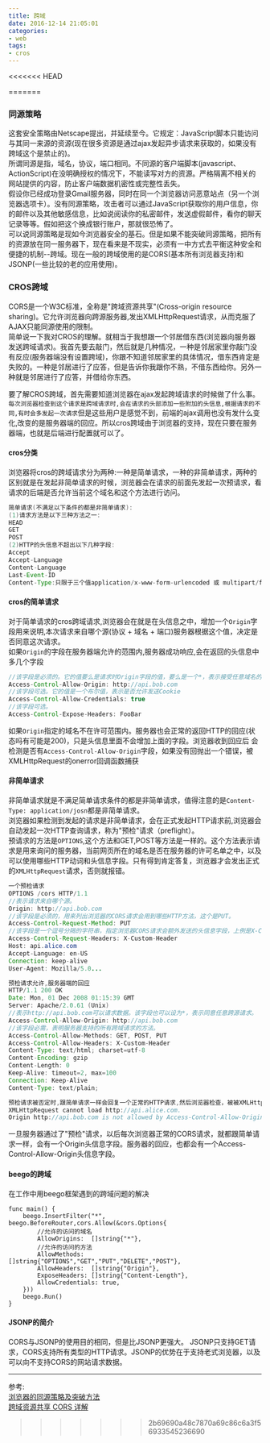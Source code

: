 ```yaml
---
title: 跨域
date: 2016-12-14 21:05:01
categories: 
- web
tags:
- cros
---
```

<<<<<<< HEAD
  
=======
### 同源策略 
这套安全策略由Netscape提出，并延续至今。它规定：JavaScript脚本只能访问与其同一来源的资源(现在很多资源是通过ajax发起异步请求来获取的，如果没有跨域这个是禁止的)。  
所谓同源是指，域名，协议，端口相同。不同源的客户端脚本(javascript、ActionScript)在没明确授权的情况下，不能读写对方的资源。严格隔离不相关的网站提供的内容，防止客户端数据机密性或完整性丢失。  
假设你已经成功登录Gmail服务器，同时在同一个浏览器访问恶意站点（另一个浏览器选项卡）。没有同源策略，攻击者可以通过JavaScript获取你的用户信息，你的邮件以及其他敏感信息，比如说阅读你的私密邮件，发送虚假邮件，看你的聊天记录等等。假如把这个换成银行账户，那就很恐怖了。   
可以说同源策略是现如今浏览器安全的基石。但是如果不能突破同源策略，把所有的资源放在同一服务器下，现在看来是不现实，必须有一中方式去平衡这种安全和便捷的机制--跨域。现在一般的跨域使用的是CORS(基本所有浏览器支持)和JSONP(一些比较的老的应用使用)。  
### CROS跨域  
CORS是一个W3C标准，全称是"跨域资源共享"(Cross-origin resource sharing)。它允许浏览器向跨源服务器,发出XMLHttpRequest请求，从而克服了AJAX只能同源使用的限制。  
简单说一下我对CROS的理解。就相当于我想跟一个邻居借东西(浏览器向服务器发送跨域请求)。我首先要去敲门，然后就是几种情况，一种是邻居家里你敲门没有反应(服务器端没有设置跨域)，你跟不知道邻居家里的具体情况，借东西肯定是失败的。一种是邻居进行了应答，但是告诉你我跟你不熟，不借东西给你。另外一种就是邻居进行了应答，并借给你东西。
<!--more-->  
要了解CROS跨域，首先需要知道浏览器在ajax发起跨域请求的时候做了什么事。  
`每次浏览器检查到这个请求是跨域请求时,会在请求的头部添加一些附加的头信息,根据请求的不同,有时会多发起一次请求`但是这些用户是感觉不到，前端的ajax调用也没有发什么变化,改变的是服务器端的回应。所以cros跨域由于浏览器的支持，现在只要在服务器端，也就是后端进行配置就可以了。  
#### cros分类
浏览器将cros的跨域请求分为两种:一种是简单请求，一种的非简单请求，两种的区别就是在发起非简单请求的时候，浏览器会在请求的前面先发起一次预请求，看请求的后端是否允许当前这个域名和这个方法进行访问。

```java
简单请求(不满足以下条件的都是非简单请求):
(1)请求方法是以下三种方法之一:
HEAD
GET
POST
(2)HTTP的头信息不超出以下几种字段:
Accept
Accept-Language
Content-Language
Last-Event-ID
Content-Type:只限于三个值application/x-www-form-urlencoded 或 multipart/form-data 或text/plain
```
#### cros的简单请求
对于简单请求的cros跨域请求,浏览器会在就是在头信息之中，增加一个`Origin`字段用来说明,本次请求来自哪个源(协议 + 域名 + 端口)服务器根据这个值，决定是否同意这次请求。  
如果`Origin`的字段在服务器端允许的范围内,服务器成功响应,会在返回的头信息中多几个字段

```java
//该字段是必须的。它的值要么是请求时Origin字段的值，要么是一个*，表示接受任意域名的请求。
Access-Control-Allow-Origin: http://api.bob.com
//该字段可选。它的值是一个布尔值，表示是否允许发送Cookie
Access-Control-Allow-Credentials: true
//该字段可选。
Access-Control-Expose-Headers: FooBar
```
如果`Origin`指定的域名不在许可范围内。服务器也会正常的返回HTTP的回应(状态吗有可能是200)，只是头信息里面不会增加上面的字段。浏览器收到回应后 会检测是否有`Access-Control-Allow-Origin`字段，如果没有回抛出一个错误，被XMLHttpRequest的onerror回调函数捕获
#### 非简单请求  
非简单请求就是不满足简单请求条件的都是非简单请求，值得注意的是`Content-Type: application/josn`都是非简单请求。  
浏览器如果检测到发起的请求是非简单请求，会在正式发起HTTP请求前,浏览器会自动发起一次HTTP查询请求，称为"预检"请求（preflight）。  
预请求的方法是`OPTIONS`,这个方法和GET,POST等方法是一样的。这个方法表示请求是用来询问的服务器，当前网页所在的域名是否在服务器的许可名单之中，以及可以使用哪些HTTP动词和头信息字段。只有得到肯定答复，浏览器才会发出正式的`XMLHttpRequest`请求，否则就报错。

```java
一个预检请求
OPTIONS /cors HTTP/1.1
//表示请求来自哪个源。
Origin: http://api.bob.com
//该字段是必须的，用来列出浏览器的CORS请求会用到哪些HTTP方法，这个是PUT。
Access-Control-Request-Method: PUT
//该字段是一个逗号分隔的字符串，指定浏览器CORS请求会额外发送的头信息字段，上例是X-Custom-Header。
Access-Control-Request-Headers: X-Custom-Header
Host: api.alice.com
Accept-Language: en-US
Connection: keep-alive
User-Agent: Mozilla/5.0...

预检请求允许,服务器端的回应
HTTP/1.1 200 OK
Date: Mon, 01 Dec 2008 01:15:39 GMT
Server: Apache/2.0.61 (Unix)
//表示http://api.bob.com可以请求数据。该字段也可以设为*，表示同意任意跨源请求。
Access-Control-Allow-Origin: http://api.bob.com
//该字段必需，表明服务器支持的所有跨域请求的方法。
Access-Control-Allow-Methods: GET, POST, PUT
Access-Control-Allow-Headers: X-Custom-Header
Content-Type: text/html; charset=utf-8
Content-Encoding: gzip
Content-Length: 0
Keep-Alive: timeout=2, max=100
Connection: Keep-Alive
Content-Type: text/plain;

预检请求被否定时,跟简单请求一样会回复一个正常的HTTP请求,然后浏览器检查，被被XMLHttpRequest对象的onerror回调函数捕获就会报错
XMLHttpRequest cannot load http://api.alice.com.
Origin http://api.bob.com is not allowed by Access-Control-Allow-Origin.
```
一旦服务器通过了"预检"请求，以后每次浏览器正常的CORS请求，就都跟简单请求一样，会有一个Origin头信息字段。服务器的回应，也都会有一个Access-Control-Allow-Origin头信息字段。
#### beego的跨域
在工作中用beego框架遇到的跨域问题的解决

```golang
func main() {
	beego.InsertFilter("*", beego.BeforeRouter,cors.Allow(&cors.Options{
		//允许的访问的域名
		AllowOrigins:  []string{"*"},
		//允许的访问的方法
		AllowMethods:  []string{"OPTIONS","GET","PUT","DELETE","POST"},
		AllowHeaders:  []string{"Origin"},
		ExposeHeaders: []string{"Content-Length"},
		AllowCredentials: true,
	}))
	beego.Run()
}
```
#### JSONP的简介
CORS与JSONP的使用目的相同，但是比JSONP更强大。
JSONP只支持GET请求，CORS支持所有类型的HTTP请求。JSONP的优势在于支持老式浏览器，以及可以向不支持CORS的网站请求数据。


----  
参考:  
[浏览器的同源策略及突破方法](http://blog.leanote.com/post/tamamoran/%E6%B5%8F%E8%A7%88%E5%99%A8%E7%9A%84%E5%90%8C%E6%BA%90%E7%AD%96%E7%95%A5%E5%8F%8A%E7%AA%81%E7%A0%B4%E6%96%B9%E6%B3%95)  
[跨域资源共享 CORS 详解](http://www.ruanyifeng.com/blog/2016/04/cors.html)
>>>>>>> 2b69690a48c7870a69c86c6a3f56933545236690
